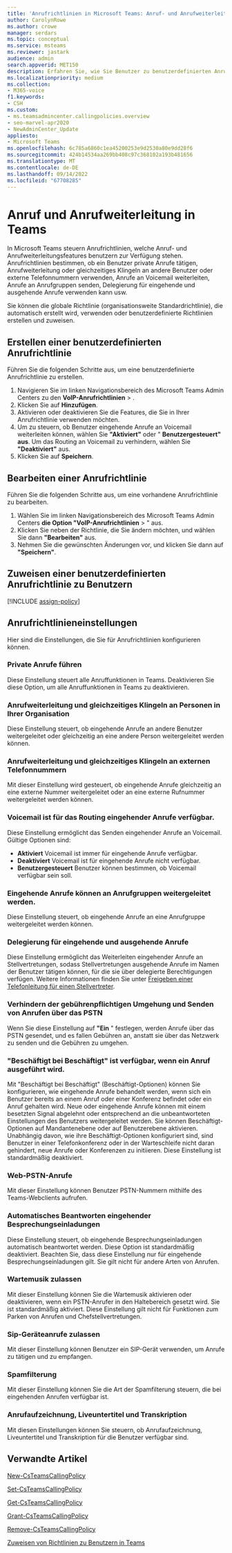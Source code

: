 ```yaml
---
title: 'Anrufrichtlinien in Microsoft Teams: Anruf- und Anrufweiterleitungsfeatures'
author: CarolynRowe
ms.author: crowe
manager: serdars
ms.topic: conceptual
ms.service: msteams
ms.reviewer: jastark
audience: admin
search.appverid: MET150
description: Erfahren Sie, wie Sie Benutzer zu benutzerdefinierten Anrufrichtlinien in Microsoft Teams sowie zu verschiedenen Anrufrichtlinieneinstellungen erstellen, ändern und hinzufügen.
ms.localizationpriority: medium
ms.collection:
- M365-voice
f1.keywords:
- CSH
ms.custom:
- ms.teamsadmincenter.callingpolicies.overview
- seo-marvel-apr2020
- NewAdminCenter_Update
appliesto:
- Microsoft Teams
ms.openlocfilehash: 6c785a6860c1ea45200253e9d2530a80e9dd28f6
ms.sourcegitcommit: 424b14534aa269bb408c97c368102a193b481656
ms.translationtype: MT
ms.contentlocale: de-DE
ms.lasthandoff: 09/14/2022
ms.locfileid: "67708285"
---
```

# <a name="calling-and-call-forwarding-in-teams"></a>Anruf und Anrufweiterleitung in Teams

In Microsoft Teams steuern Anrufrichtlinien, welche Anruf- und Anrufweiterleitungsfeatures benutzern zur Verfügung stehen. Anrufrichtlinien bestimmen, ob ein Benutzer private Anrufe tätigen, Anrufweiterleitung oder gleichzeitiges Klingeln an andere Benutzer oder externe Telefonnummern verwenden, Anrufe an Voicemail weiterleiten, Anrufe an Anrufgruppen senden, Delegierung für eingehende und ausgehende Anrufe verwenden kann usw.

Sie können die globale Richtlinie (organisationsweite Standardrichtlinie), die automatisch erstellt wird, verwenden oder benutzerdefinierte Richtlinien erstellen und zuweisen.

## <a name="create-a-custom-calling-policy"></a>Erstellen einer benutzerdefinierten Anrufrichtlinie

Führen Sie die folgenden Schritte aus, um eine benutzerdefinierte Anrufrichtlinie zu erstellen.

1. Navigieren Sie im linken Navigationsbereich des Microsoft Teams Admin Centers zu den **VoIP-Anrufrichtlinien** > .
2. Klicken Sie auf **Hinzufügen**.
3. Aktivieren oder deaktivieren Sie die Features, die Sie in Ihrer Anrufrichtlinie verwenden möchten.
4. Um zu steuern, ob Benutzer eingehende Anrufe an Voicemail weiterleiten können, wählen Sie **"Aktiviert"** oder " **Benutzergesteuert" aus**. Um das Routing an Voicemail zu verhindern, wählen Sie **"Deaktiviert"** aus.
5. Klicken Sie auf **Speichern**.

## <a name="edit-a-calling-policy"></a>Bearbeiten einer Anrufrichtlinie

Führen Sie die folgenden Schritte aus, um eine vorhandene Anrufrichtlinie zu bearbeiten.

1. Wählen Sie im linken Navigationsbereich des Microsoft Teams Admin Centers **die Option "VoIP-Anrufrichtlinien** > " aus.
2. Klicken Sie neben der Richtlinie, die Sie ändern möchten, und wählen Sie dann **"Bearbeiten"** aus.
3. Nehmen Sie die gewünschten Änderungen vor, und klicken Sie dann auf **"Speichern"**.

## <a name="assign-a-custom-calling-policy-to-users"></a>Zuweisen einer benutzerdefinierten Anrufrichtlinie zu Benutzern

[!INCLUDE [assign-policy](includes/assign-policy.md)]

## <a name="calling-policy-settings"></a>Anrufrichtlinieneinstellungen

Hier sind die Einstellungen, die Sie für Anrufrichtlinien konfigurieren können.

### <a name="make-private-calls"></a>Private Anrufe führen

Diese Einstellung steuert alle Anruffunktionen in Teams. Deaktivieren Sie diese Option, um alle Anruffunktionen in Teams zu deaktivieren.

### <a name="call-forwarding-and-simultaneous-ringing-to-people-in-your-organization"></a>Anrufweiterleitung und gleichzeitiges Klingeln an Personen in Ihrer Organisation

Diese Einstellung steuert, ob eingehende Anrufe an andere Benutzer weitergeleitet oder gleichzeitig an eine andere Person weitergeleitet werden können.

### <a name="call-forwarding-and-simultaneous-ringing-to-external-phone-numbers"></a>Anrufweiterleitung und gleichzeitiges Klingeln an externen Telefonnummern

Mit dieser Einstellung wird gesteuert, ob eingehende Anrufe gleichzeitig an eine externe Nummer weitergeleitet oder an eine externe Rufnummer weitergeleitet werden können.

### <a name="voicemail-is-available-for-routing-inbound-calls"></a>Voicemail ist für das Routing eingehender Anrufe verfügbar.

Diese Einstellung ermöglicht das Senden eingehender Anrufe an Voicemail. Gültige Optionen sind:

- **Aktiviert** Voicemail ist immer für eingehende Anrufe verfügbar.
- **Deaktiviert**  Voicemail ist für eingehende Anrufe nicht verfügbar.
- **Benutzergesteuert** Benutzer können bestimmen, ob Voicemail verfügbar sein soll.

### <a name="inbound-calls-can-be-routed-to-call-groups"></a>Eingehende Anrufe können an Anrufgruppen weitergeleitet werden.

Diese Einstellung steuert, ob eingehende Anrufe an eine Anrufgruppe weitergeleitet werden können.

### <a name="delegation-for-inbound-and-outbound-calls"></a>Delegierung für eingehende und ausgehende Anrufe

Diese Einstellung ermöglicht das Weiterleiten eingehender Anrufe an Stellvertretungen, sodass Stellvertretungen ausgehende Anrufe im Namen der Benutzer tätigen können, für die sie über delegierte Berechtigungen verfügen. Weitere Informationen finden Sie unter [Freigeben einer Telefonleitung für einen Stellvertreter](https://support.office.com/article/share-a-phone-line-with-a-delegate-16307929-a51f-43fc-8323-3b1bf115e5a8).

### <a name="prevent-toll-bypass-and-send-calls-through-the-pstn"></a>Verhindern der gebührenpflichtigen Umgehung und Senden von Anrufen über das PSTN

Wenn Sie diese Einstellung auf **"Ein** " festlegen, werden Anrufe über das PSTN gesendet, und es fallen Gebühren an, anstatt sie über das Netzwerk zu senden und die Gebühren zu umgehen.

### <a name="busy-on-busy-is-available-when-in-a-call"></a>"Beschäftigt bei Beschäftigt" ist verfügbar, wenn ein Anruf ausgeführt wird.

Mit "Beschäftigt bei Beschäftigt" (Beschäftigt-Optionen) können Sie konfigurieren, wie eingehende Anrufe behandelt werden, wenn sich ein Benutzer bereits an einem Anruf oder einer Konferenz befindet oder ein Anruf gehalten wird. Neue oder eingehende Anrufe können mit einem besetzten Signal abgelehnt oder entsprechend an die unbeantworteten Einstellungen des Benutzers weitergeleitet werden. Sie können Beschäftigt-Optionen auf Mandantenebene oder auf Benutzerebene aktivieren. Unabhängig davon, wie ihre Beschäftigt-Optionen konfiguriert sind, sind Benutzer in einer Telefonkonferenz oder in der Warteschleife nicht daran gehindert, neue Anrufe oder Konferenzen zu initiieren. Diese Einstellung ist standardmäßig deaktiviert.

### <a name="web-pstn-calling"></a>Web-PSTN-Anrufe

Mit dieser Einstellung können Benutzer PSTN-Nummern mithilfe des Teams-Webclients aufrufen.

### <a name="automatically-answer-incoming-meeting-invites"></a>Automatisches Beantworten eingehender Besprechungseinladungen

Diese Einstellung steuert, ob eingehende Besprechungseinladungen automatisch beantwortet werden. Diese Option ist standardmäßig deaktiviert. Beachten Sie, dass diese Einstellung nur für eingehende Besprechungseinladungen gilt. Sie gilt nicht für andere Arten von Anrufen.

### <a name="allow-music-on-hold"></a>Wartemusik zulassen

Mit dieser Einstellung können Sie die Wartemusik aktivieren oder deaktivieren, wenn ein PSTN-Anrufer in den Haltebereich gesetzt wird. Sie ist standardmäßig aktiviert. Diese Einstellung gilt nicht für Funktionen zum Parken von Anrufen und Chefstellvertretungen.

### <a name="allow-sip-devices-calling"></a>Sip-Geräteanrufe zulassen

Mit dieser Einstellung können Benutzer ein SIP-Gerät verwenden, um Anrufe zu tätigen und zu empfangen.

### <a name="spam-filtering"></a>Spamfilterung

Mit dieser Einstellung können Sie die Art der Spamfilterung steuern, die bei eingehenden Anrufen verfügbar ist.

### <a name="call-recording-live-captions-and-transcription"></a>Anrufaufzeichnung, Liveuntertitel und Transkription

Mit diesen Einstellungen können Sie steuern, ob Anrufaufzeichnung, Liveuntertitel und Transkription für die Benutzer verfügbar sind.

## <a name="related-articles"></a>Verwandte Artikel

[New-CsTeamsCallingPolicy](/powershell/module/skype/new-csteamscallingpolicy)

[Set-CsTeamsCallingPolicy](/powershell/module/skype/set-csteamscallingpolicy)

[Get-CsTeamsCallingPolicy](/powershell/module/skype/get-csteamscallingpolicy)

[Grant-CsTeamsCallingPolicy](/powershell/module/skype/grant-csteamscallingpolicy)

[Remove-CsTeamsCallingPolicy](/powershell/module/skype/remove-csteamscallingpolicy)

[Zuweisen von Richtlinien zu Benutzern in Teams](policy-assignment-overview.md)
